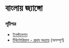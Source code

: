 # বাংলায় জ্যাঙ্গো


### সূচীপত্র 
* <a href="Installation.md">ইনস্টলেশন</a>
* <a href="Tutorial/Part1.md">টিউটোরিয়াল - প্রথম অধ্যায়</a> (অসম্পূর্ণ)

